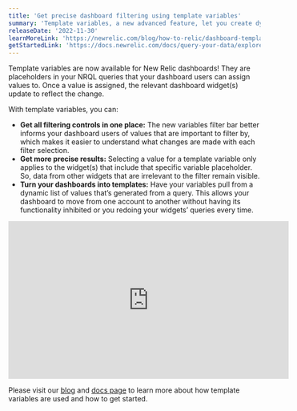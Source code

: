 ```yaml
---
title: 'Get precise dashboard filtering using template variables' 
summary: 'Template variables, a new advanced feature, let you create dynamic dashboards that are easier to navigate and filter through' 
releaseDate: '2022-11-30' 
learnMoreLink: 'https://newrelic.com/blog/how-to-relic/dashboard-template-variables' 
getStartedLink: 'https://docs.newrelic.com/docs/query-your-data/explore-query-data/dashboards/dashboard-template-variables/'
---
```

Template variables are now available for New Relic dashboards! They are placeholders in your NRQL queries that your dashboard users can assign values to. Once a value is assigned, the relevant dashboard widget(s) update to reflect the change. 

With template variables, you can:
* **Get all filtering controls in one place:** The new variables filter bar better informs your dashboard users of values that are important to filter by, which makes it easier to understand what changes are made with each filter selection. 
* **Get more precise results:** Selecting a value for a template variable only applies to the widget(s) that include that specific variable placeholder. So, data from other widgets that are irrelevant to the filter remain visible.
* **Turn your dashboards into templates:** Have your variables pull from a dynamic list of values that’s generated from a query. This allows your dashboard to move from one account to another without having its functionality inhibited or you redoing your widgets’ queries every time.

<iframe width="560" height="315" src="https://newrelic.wistia.com/medias/9kfak4qkff" frameborder="0" allow="accelerometer; autoplay; clipboard-write; encrypted-media; gyroscope; picture-in-picture" allowfullscreen></iframe>

Please visit our [blog](https://newrelic.com/blog/how-to-relic/dashboard-template-variables) and [docs page](https://docs.newrelic.com/docs/query-your-data/explore-query-data/dashboards/dashboard-template-variables/) to learn more about how template variables are used and how to get started. 
